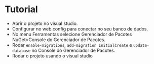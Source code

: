 # Tutorial
- Abrir o projeto no visual studio.
- Configurar no web.config para conectar no seu banco de dados.
- No menu Ferramentas selecione Gerenciador de Pacotes
NuGet>Console do Gerenciador de Pacotes.
- Rodar `enable-migrations`, `add-migration InitialCreate` e `update-database` no Console do Gerenciador de Pacotes.
- Rodar o projeto usando o visual studio